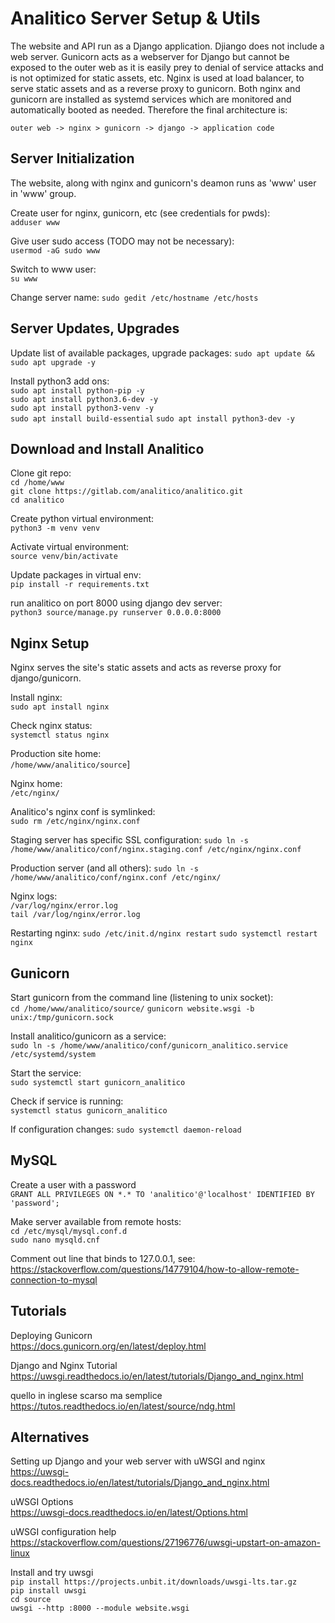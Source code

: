 
# Analitico Server Setup & Utils

The website and API run as a Django application. Djiango does not include a web server. Gunicorn acts as a webserver for Django but cannot be exposed to the outer web as it is easily prey to denial of service attacks and is not optimized for static assets, etc. Nginx is used at load balancer, to serve static assets and as a reverse proxy to gunicorn. Both nginx and gunicorn are installed as systemd services which are monitored and automatically booted as needed. Therefore the final architecture is:   

`outer web -> nginx > gunicorn -> django -> application code`


## Server Initialization

The website, along with nginx and gunicorn's deamon runs as 'www' user in 'www' group.

Create user for nginx, gunicorn, etc (see credentials for pwds):   
`adduser www`

Give user sudo access (TODO may not be necessary):  
`usermod -aG sudo www`

Switch to www user:   
`su www`

Change server name:
`sudo gedit /etc/hostname /etc/hosts`

## Server Updates, Upgrades

Update list of available packages, upgrade packages:
`sudo apt update && sudo apt upgrade -y`

Install python3 add ons:  
`sudo apt install python-pip -y`   
`sudo apt install python3.6-dev -y`   
`sudo apt install python3-venv -y`   
`sudo apt install build-essential`
`sudo apt install python3-dev -y`   


## Download and Install Analitico

Clone git repo:   
`cd /home/www`  
`git clone https://gitlab.com/analitico/analitico.git`  
`cd analitico`  

Create python virtual environment:   
`python3 -m venv venv`  

Activate virtual environment:   
`source venv/bin/activate`  

Update packages in virtual env:  
`pip install -r requirements.txt`  

run analitico on port 8000 using django dev server:  
`python3 source/manage.py runserver 0.0.0.0:8000`  


## Nginx Setup

Nginx serves the site's static assets and acts as reverse proxy for django/gunicorn.

Install nginx:   
`sudo apt install nginx`    

Check nginx status:   
`systemctl status nginx`   

Production site home:  
`/home/www/analitico/source`]

Nginx home:  
`/etc/nginx/`

Analitico's nginx conf is symlinked:  
`sudo rm /etc/nginx/nginx.conf`  

Staging server has specific SSL configuration:
`sudo ln -s /home/www/analitico/conf/nginx.staging.conf /etc/nginx/nginx.conf`  

Production server (and all others):
`sudo ln -s /home/www/analitico/conf/nginx.conf /etc/nginx/`  

Nginx logs:  
`/var/log/nginx/error.log`  
`tail /var/log/nginx/error.log`

Restarting nginx:
`sudo /etc/init.d/nginx restart`
`sudo systemctl restart nginx`

## Gunicorn

Start gunicorn from the command line (listening to unix socket):  
`cd /home/www/analitico/source/`
`gunicorn website.wsgi -b unix:/tmp/gunicorn.sock`

Install analitico/gunicorn as a service:  
`sudo ln -s /home/www/analitico/conf/gunicorn_analitico.service /etc/systemd/system`  

Start the service:  
`sudo systemctl start gunicorn_analitico`  
 
Check if service is running:  
`systemctl status gunicorn_analitico`  

If configuration changes:
`sudo systemctl daemon-reload`


## MySQL

Create a user with a password  
`GRANT ALL PRIVILEGES ON *.* TO 'analitico'@'localhost' IDENTIFIED BY 'password';`

Make server available from remote hosts:   
`cd /etc/mysql/mysql.conf.d`  
`sudo nano mysqld.cnf`  

Comment out line that binds to 127.0.0.1, see:    
https://stackoverflow.com/questions/14779104/how-to-allow-remote-connection-to-mysql


## Tutorials

Deploying Gunicorn   
https://docs.gunicorn.org/en/latest/deploy.html   

Django and Nginx Tutorial   
https://uwsgi.readthedocs.io/en/latest/tutorials/Django_and_nginx.html

quello in inglese scarso ma semplice
https://tutos.readthedocs.io/en/latest/source/ndg.html

## Alternatives

Setting up Django and your web server with uWSGI and nginx   
https://uwsgi-docs.readthedocs.io/en/latest/tutorials/Django_and_nginx.html

uWSGI Options  
https://uwsgi-docs.readthedocs.io/en/latest/Options.html  

uWSGI configuration help  
https://stackoverflow.com/questions/27196776/uwsgi-upstart-on-amazon-linux  

Install and try uwsgi  
`pip install https://projects.unbit.it/downloads/uwsgi-lts.tar.gz`  
`pip install uwsgi`  
`cd source`  
`uwsgi --http :8000 --module website.wsgi`  
